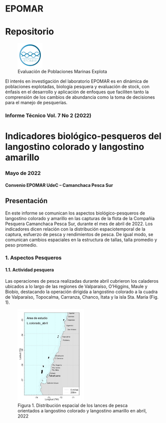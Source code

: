 EPOMAR
================

# Repositorio

<figure>
<img src="Epomar-Logo.jpeg" width="80" height="80"
alt="Evaluación de Poblaciones Marinas Explota" />
<figcaption aria-hidden="true">Evaluación de Poblaciones Marinas
Explota</figcaption>
</figure>

El interés en investigación del laboratorio EPOMAR es en dinámica de
poblaciones explotadas, biología pesquera y evaluación de stock, con
énfasis en el desarrollo y aplicación de enfoques que faciliten tanto la
comprensión de los cambios de abundancia como la toma de decisiones para
el manejo de pesquerías.

### Informe Técnico Vol. 7 No 2 (2022)

# Indicadores biológico-pesqueros del langostino colorado y langostino amarillo

### Mayo de 2022

#### Convenio EPOMAR UdeC – Camanchaca Pesca Sur

## Presentación

En este informe se comunican los aspectos biológico-pesqueros de
langostino colorado y amarillo en las capturas de la flota de la
Compañía Pesquera Camanchaca Pesca Sur, durante el mes de abril de 2022.
Los indicadores dicen relación con la distribución espaciotemporal de la
captura, esfuerzo de pesca y rendimientos de pesca. De igual modo, se
comunican cambios espaciales en la estructura de tallas, talla promedio
y peso promedio.

### 1. Aspectos Pesqueros

#### 1.1. Actividad pesquera

Las operaciones de pesca realizadas durante abril cubrieron los
caladeros ubicados a lo largo de las regiones de Valparaíso, O’Higgins,
Maule y Biobío, destacando la operación dirigida a langostino colorado a
la cuadra de Valparaíso, Topocalma, Carranza, Chanco, Itata y la isla
Sta. María (Fig. 1).

<figure>
<img src="Fig1.PNG" style="width:50.0%;height:50.0%"
alt="Figura 1. Distribución espacial de los lances de pesca orientados a langostino colorado y langostino amarillo en abril, 2022" />
<figcaption aria-hidden="true">Figura 1. Distribución espacial de los
lances de pesca orientados a langostino colorado y langostino amarillo
en abril, 2022</figcaption>
</figure>
